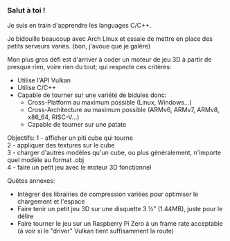 ### Salut à toi !
Je suis en train d'apprendre les languages C/C++.

Je bidouille beaucoup avec Arch Linux et essaie de mettre en place des petits serveurs variés. (bon, j'avoue que je galère)

Mon plus gros défi est d'arriver à coder un moteur de jeu 3D à partir de presque rien, voire rien du tout; qui respecte ces critères:
- Utilise l'API Vulkan
- Utilise C/C++
- Capable de tourner sur une variété de bidules donc:
  - Cross-Platform au maximum possible (Linux, Windows...)
  - Cross-Architecture au maximum possible (ARMv6, ARMv7, ARMv8, x86_64, RISC-V...)
  - Capable de tourner sur une patate

Objectifs:
1 - afficher un piti cube qui tourne  
2 - appliquer des textures sur le cube  
3 - charger d'autres modèles qu'un cube, ou plus généralement, n'importe quel modèle au format .obj  
4 - faire un petit jeu avec le moteur 3D fonctionnel

Quêtes annexes: 
- Intégrer des librairies de compression variées pour optimiser le chargement et l'espace
- Faire tenir un petit jeu 3D sur une disquette 3 1⁄2" (1.44MB), juste pour le délire
- Faire tourner le jeu sur un Raspberry Pi Zero à un frame rate acceptable (à voir si le "driver" Vulkan tient suffisamment la route)
